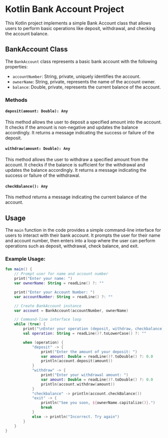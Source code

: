 # Kotlin Bank Account Project

This Kotlin project implements a simple Bank Account class that allows users to perform basic operations like deposit, withdrawal, and checking the account balance.

## BankAccount Class

The `BankAccount` class represents a basic bank account with the following properties:

- `accountNumber`: String, private, uniquely identifies the account.
- `ownerName`: String, private, represents the name of the account owner.
- `balance`: Double, private, represents the current balance of the account.

### Methods

#### `deposit(amount: Double): Any`

This method allows the user to deposit a specified amount into the account. It checks if the amount is non-negative and updates the balance accordingly. It returns a message indicating the success or failure of the deposit.

#### `withdraw(amount: Double): Any`

This method allows the user to withdraw a specified amount from the account. It checks if the balance is sufficient for the withdrawal and updates the balance accordingly. It returns a message indicating the success or failure of the withdrawal.

#### `checkBalance(): Any`

This method returns a message indicating the current balance of the account.

## Usage

The `main` function in the code provides a simple command-line interface for users to interact with their bank account. It prompts the user for their name and account number, then enters into a loop where the user can perform operations such as deposit, withdrawal, check balance, and exit.

### Example Usage:

```kotlin
fun main() {
    // Prompt user for name and account number
    print("Enter your name: ")
    var ownerName: String = readLine() ?: ""

    print("Enter your Account Number: ")
    var accountNumber: String = readLine() ?: ""

    // Create BankAccount instance
    var account = BankAccount(accountNumber, ownerName)

    // Command-line interface loop
    while (true) {
        print("\nEnter your operation (deposit, withdraw, checkbalance) or type 'exit' to exit: ")
        val operation: String = readLine()?.toLowerCase() ?: ""

        when (operation) {
            "deposit" -> {
                print("Enter the amount of your deposit: ")
                var amount: Double = readLine()?.toDouble() ?: 0.0
                println(account.deposit(amount))
            }
            "withdraw" -> {
                print("Enter your withdrawal amount: ")
                var amount: Double = readLine()?.toDouble() ?: 0.0
                println(account.withdraw(amount))
            }
            "checkbalance" -> println(account.checkBalance())
            "exit" -> {
                println("See you soon, ${ownerName.capitalize()}.")
                break
            }
            else -> println("Incorrect. Try again")
        }
    }
}
